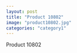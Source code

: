 ```yaml
---
layout: post
title: "Product 10802"
image: "product10802.jpg"
categories: "category1"
---
```

Product 10802
